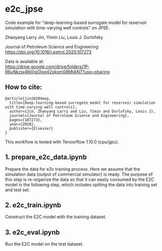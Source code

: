 # e2c_jpse
Code example for "deep-learning-based surrogate model for reservoir simulation with time-varying well controls" on JPSE.

Zhaoyang Larry Jin, Yimin Liu, Louis J. Durlofsky

Journal of Petroleum Science and Engineering  
https://doi.org/10.1016/j.petrol.2020.107273

Data is available at:  
https://drive.google.com/drive/folders/1P-R6uNkzw4lbVjgOIoe42okom08MtAN7?usp=sharing

## How to cite:  
```
@article{jin2020deep,  
  title={Deep-learning-based surrogate model for reservoir simulation with time-varying well controls},  
  author={Jin, Zhaoyang Larry and Liu, Yimin and Durlofsky, Louis J},  
  journal={Journal of Petroleum Science and Engineering},  
  pages={107273},  
  year={2020},  
  publisher={Elsevier}  
}
```


This workflow is tested with Tensorflow 1.10.0 (cpu/gpu).


## 1. prepare_e2c_data.ipynb  
Prepare the data for e2c training process. Here we assume that the simulation data (output of commercial simulator) is ready. The purpose of this step is re-orgainze the data so that it can easily consumed by the E2C model in the following step, which includes spliting the data into training set and test set.

## 2. e2c_train.ipynb  
Construct the E2C model with the training dataset.

## 3. e2c_eval.ipynb  
Run the E2C model on the test dataset.

